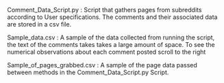 Comment_Data_Script.py : Script that gathers pages from subreddits according to User specifications. The comments 
                         and their associated data are stored in a csv file.
                         
Sample_data.csv :        A sample of the data collected from running the script, the text of the comments takes takes a large                            amount of space. To see the numerical observations about each comment posted scroll to the right

Sample_of_pages_grabbed.csv : A sample of the page data passed between methods in the Comment_Data_Script.py Script.
